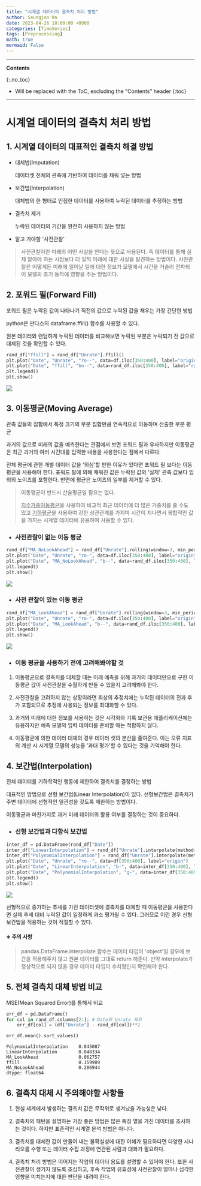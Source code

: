 ```yaml
---
title: "시계열 데이터의 결측치 처리 방법"
author: Seungjoo Ra
date: 2023-04-26 18:00:00 +0900
categories: [TimeSeries]
tags: [Preprocessing]
math: true
mermaid: False
---
```


---
**Contents**

{:.no_toc}

* Will be replaced with the ToC, excluding the "Contents" header
{:toc}
---






# 시계열 데이터의 결측치 처리 방법

## 1. 시계열 데이터의 대표적인 결측치 해결 방법

- 대체법(Imputation)

  데이터셋 전체의 관측에 기반하여 데이터를 채워 넣는 방법

- 보간법(Interpolation)

  대체법의 한 형태로 인접한 데이터를 사용하여 누락된 데이터를 추정하는 방법

- 결측치 제거

  누락된 데이터의 기간을 완전히 사용하지 않는 방법

-  알고 가야할 '사전관찰'

  >사전관찰이란 미래의 어떤 사실을 안다는 뜻으로 사용된다. 즉 데이터를 통해 실제 알아야 하는 시점보다 더 일찍 미래에 대한 사실을 발견하는 방법이다.
  >사전관찰은 어떻게든 미래에 일어날 일에 대한 정보가 모델에서 시간을 거슬러 전파되어 모델의 초기 동작에 영향을 주는 방법이다.

## 2. 포워드 필(Forward Fill)

포워드 필은 누락된 값이 나타나기 직전의 값으로 누락된 값을 채우는 가장 간단한 방법

python은 판다스의 dataframe.ffill() 함수를 사용할 수 있다.

원본 데이터와 랜덤하게 누락된 데이터를 비교해보면 누락된 부분은 누락되기 전 값으로 대체된 것을 확인할 수 있다.

```python
rand_df["ffill"] = rand_df["Unrate"].ffill()
plt.plot("Date", "Unrate", "ro--", data=df.iloc[350:400], label="origin");
plt.plot("Date", "ffill", "bo--", data=rand_df.iloc[350:400], label="random ffill");
plt.legend()
plt.show()
```

![](blog_img/2023-04-26-TimeSeries-MissingValue/ffill.png)

## 3. 이동평균(Moving Average)

관측 값들의 집합에서 특정 크기의 부분 집합만큼 연속적으로 이동하며 산출한 부분 평균

과거의 값으로 미래의 값을 예측한다는 관점에서 보면 포워드 필과 유사하지만 이동평균은 최근 과거의 여러 시간대를 입력한 내용을 사용한다는 점에서 다르다.

전체 평균에 관한 개별 데이터 값을 '의심'할 만한 이유가 있다면 포워드 필 보다는 이동평균을 사용해야 한다. 포워드 필에 의해 채워진 값은 누락된 값의 '실제' 관측 값보다 임의의 노이즈를 포함한다. 반면에 평균은 노이즈의 일부를 제거할 수 있다.

> 이동평균이 반드시 산술평균일 필요는 없다.
> 
> <u>지수가중이동평균</u>을 사용하여 비교적 최근 데이터에 더 많은 가중치를 줄 수도 있고 <u>기하평균</u>을 사용하여 강한 상관관계를 가지며 시간이 지나면서 복합적인 값을 가지는 시계열 데이터에 유용하여 사용할 수 있다.

- ### 사전관찰이 없는 이동 평균

```python
rand_df["MA_NoLookAhead"] = rand_df["Unrate"].rolling(window=3, min_periods=1).mean()
plt.plot("Date", "Unrate", "ro-", data=df.iloc[350:400], label="origin")
plt.plot("Date", "MA_NoLookAhead", "b--", data=rand_df.iloc[350:400], label="NoLookAhead")
plt.legend()
plt.show()
```

![](blog_img/2023-04-26-TimeSeries-MissingValue/ma_nolookahead.png)

- ### 사전 관찰이 있는 이동 평균

```python
rand_df["MA_LookAhead"] = rand_df["Unrate"].rolling(window=3, min_periods=1, center=True).mean()
plt.plot("Date", "Unrate", "ro-", data=df.iloc[350:400], label="origin")
plt.plot("Date", "MA_LookAhead", "b--", data=rand_df.iloc[350:400], label="LookAhead")
plt.legend()
plt.show()
```

![](blog_img/2023-04-26-TimeSeries-MissingValue/ma_lookahead.png)

- ### 이동 평균을 사용하기 전에 고려해봐야할 것

1. 이동평균으로 결측치를 대체할 때는 미래 예측을 위해 과거의 데이터만으로 구한 이동평균 값이 사전관찰을 수월하게 만들 수 있을지 고려해봐야 한다.

2. 사전관찰을 고려하지 않는 상황이라면 최상의 추정치에는 누락된 데이터의 전과 후가 포함되므로 추정에 사용되는 정보를 최대화할 수 있다. 

3. 과거와 미래에 대한 정보를 사용하는 것은 시각화와 기록 보관용 애플리케이션에는 유용하지만 예측 모델의 입력 데이터를 준비할 때는 적합하지 않다.

4. 이동평균에 의한 데이터 대체의 경우 데이터 셋의 분산을 줄여준다. 이는 오류 지표의 계산 시 시계열 모델의 성능을 '과대 평가'할 수 있다는 것을 기억해야 한다.

## 4. 보간법(Interpolation)

전체 데이터를 기하학적인 행동에 제한하여 결측치를 결정하는 방법

대표적인 방법으로 선형 보간법(Linear Interpolation)이 있다. 선형보간법은 결측치가 주변 데이터에 선형적인 일관성을 갖도록 제한하는 방법이다.

이동평균과 마찬가지로 과거 미래 데이터의 활용 여부를 결정하는 것이 중요하다.

- ### 선형 보간법과 다항식 보간법

```python
inter_df = pd.DataFrame(rand_df["Date"])
inter_df["LinearInterpolation"] = rand_df["Unrate"].interpolate(method="linear")
inter_df["PolynomialInterpolation"] = rand_df["Unrate"].interpolate(method="polynomial", order=2)
plt.plot("Date", "Unrate", "ro--", data=df[350:400], label="origin")
plt.plot("Date", "LinearInterpolation", "b-", data=inter_df[350:400], label="linear")
plt.plot("Date", "PolynomialInterpolation", "g-", data=inter_df[350:400], label="Polynomial")
plt.legend()
plt.show()
```

![](blog_img/2023-04-26-TimeSeries-MissingValue/Linear_Polynomial.png)

선형적으로 증가하는 추세를 가진 데이터셋에 결측치를 대체할 때 이동평균을 사용한다면 실제 추세 대비 누락된 값이 일정하게 과소 평가될 수 있다. 그러므로 이런 경우 선형 보간법을 적용하는 것이 적절할 수 있다.

#### ※ 주의 사항

> pandas.DataFrame.interpolate 함수는 데이터 타입이 'object'일 경우에 보간을 적용해주지 않고 원본 데이터를 그대로 return 해준다. 만약 interpolate가 정상적으로 되지 않을 경우 데이터 타입이 수치형인지 확인해야 한다.

## 5. 전체 결측치 대체 방법 비교

MSE(Mean Squared Error)를 통해서 비교

```python
err_df = pd.DataFrame()
for col in rand_df.columns[2:]: # Date와 Unrate 제외
    err_df[col] = (df["Unrate"] - rand_df[col])**2

err_df.mean().sort_values()
```

```
PolynomialInterpolation    0.045087
LinearInterpolation        0.048334
MA_LookAhead               0.062757
ffill                      0.159989
MA_NoLookAhead             0.206944
dtype: float64
```

## 6. 결측치 대체 시 주의해야할 사항들

1. 현실 세계에서 발생하는 결측치 값은 무작위로 생겨났을 가능성은 낮다.

2. 결측치의 패턴을 설명하는 가장 좋은 방법은 많은 특징 열을 가진 데이터를 조사하는 것이다. 하지만 표준적인 시계열 분석 방법은 아니다.

3. 결측치를 대체한 값이 만들어 내는 불확실성에 대한 이해가 필요하다면 다양한 시나리오를 수행 또는 데이터 수집 과정에 연관된 사람과 대화가 필요하다.

4. 결측치 처리 방법은 이어지는 작업의 데이터 용도를 설명할 수 있어야 한다. 또한 사전관찰이 생기지 않도록 조심하고, 후속 작업의 유효성에 사전관찰이 얼마나 심각한 영향을 미치는지에 대한 판단을 내려야 한다.


